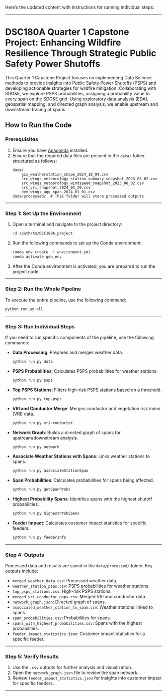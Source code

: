 Here’s the updated content with instructions for running individual steps:

---

# DSC180A Quarter 1 Capstone Project: Enhancing Wildfire Resilience Through Strategic Public Safety Power Shutoffs

This Quarter 1 Capstone Project focuses on implementing Data Science methods to provide insights into Public Safety Power Shutoffs (PSPS) and developing actionable strategies for wildfire mitigation. Collaborating with SDG&E, we explore PSPS probabilities, assigning a probability value to every span on the SDG&E grid. Using exploratory data analysis (EDA), geospatial mapping, and directed graph analysis, we enable upstream and downstream tracing of spans.

## How to Run the Code

### Prerequisites

1. Ensure you have [Anaconda](https://www.anaconda.com/products/distribution) installed.
2. Ensure that the required data files are present in the `data/` folder, structured as follows:
    ```
    data/
        gis_weatherstation_shape_2024_10_04.csv
        src_wings_meteorology_station_summary_snapshot_2023_08_02.csv
        src_wings_meteorology_windspeed_snapshot_2023_08_02.csv
        src_vri_snapshot_2024_03_20.csv
        dev_wings_agg_span_2024_01_01.csv
    data/processed/  # This folder will store processed outputs
    ```

---

### Step 1: Set Up the Environment

1. Open a terminal and navigate to the project directory:
   ```bash
   cd /path/to/DSC180A_project
   ```

2. Run the following commands to set up the Conda environment:
   ```bash
   conda env create -f environment.yml
   conda activate geo_env
   ```

3. After the Conda environment is activated, you are prepared to run the project code.

---

### Step 2: Run the Whole Pipeline

To execute the entire pipeline, use the following command:
```bash
python run.py all
```

---

### Step 3: Run Individual Steps

If you need to run specific components of the pipeline, use the following commands:

- **Data Processing**: Prepares and merges weather data.
  ```bash
  python run.py data
  ```

- **PSPS Probabilities**: Calculates PSPS probabilities for weather stations.
  ```bash
  python run.py psps
  ```

- **Top PSPS Stations**: Filters high-risk PSPS stations based on a threshold.
  ```bash
  python run.py top-psps
  ```

- **VRI and Conductor Merge**: Merges conductor and vegetation risk index (VRI) data.
  ```bash
  python run.py vri-conductor
  ```

- **Network Graph**: Builds a directed graph of spans for upstream/downstream analysis.
  ```bash
  python run.py network
  ```

- **Associate Weather Stations with Spans**: Links weather stations to spans.
  ```bash
  python run.py associateStationSpan
  ```

- **Span Probabilities**: Calculates probabilities for spans being affected.
  ```bash
  python run.py getSpanProbs
  ```

- **Highest Probability Spans**: Identifies spans with the highest shutoff probabilities.
  ```bash
  python run.py highestProbSpans
  ```

- **Feeder Impact**: Calculates customer impact statistics for specific feeders.
  ```bash
  python run.py feederInfo
  ```

---

### Step 4: Outputs

Processed data and results are saved in the `data/processed/` folder. Key outputs include:
- `merged_weather_data.csv`: Processed weather data.
- `weather_station_psps.csv`: PSPS probabilities for weather stations.
- `top_psps_stations.csv`: High-risk PSPS stations.
- `merged_vri_conductor_psps.csv`: Merged VRI and conductor data.
- `network_graph.json`: Directed graph of spans.
- `associated_weather_station_to_span.csv`: Weather stations linked to spans.
- `span_probabilities.csv`: Probabilities for spans.
- `spans_with_highest_probabilities.csv`: Spans with the highest probabilities.
- `feeder_impact_statistics.json`: Customer impact statistics for a specific feeder.

--- 

### Step 5: Verify Results

1. Use the `.csv` outputs for further analysis and visualization.
2. Open the `network_graph.json` file to review the span network.
3. Review `feeder_impact_statistics.json` for insights into customer impact for specific feeders.

--- 